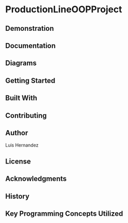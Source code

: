 # ProductionLineOOPProject
## Demonstration
## Documentation
## Diagrams
## Getting Started
## Built With
## Contributing
## Author
Luis Hernandez
## License
## Acknowledgments
## History
## Key Programming Concepts Utilized
